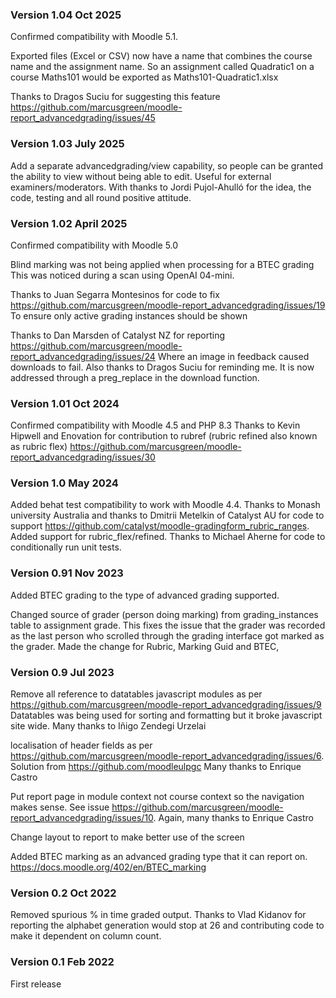 ### Version 1.04 Oct 2025
Confirmed compatibility with Moodle 5.1.

Exported files (Excel or CSV) now have a name that combines the course name and the assignment name. So an assignment called Quadratic1 on a course Maths101 would be exported as Maths101-Quadratic1.xlsx

Thanks to  Dragos Suciu for suggesting this feature
https://github.com/marcusgreen/moodle-report_advancedgrading/issues/45

### Version 1.03 July 2025
Add a separate advancedgrading/view capability, so people can be granted the ability to view without being able to edit.
Useful for external examiners/moderators. With thanks to Jordi Pujol-Ahulló for the idea, the code, testing and all round positive attitude.


### Version 1.02 April 2025
Confirmed compatibility with Moodle 5.0

Blind marking was not being applied when processing for a BTEC grading
This was noticed during a scan using OpenAI 04-mini.

Thanks to Juan Segarra Montesinos for code to fix
https://github.com/marcusgreen/moodle-report_advancedgrading/issues/19
To ensure only active grading instances should be shown

Thanks to Dan Marsden of Catalyst NZ for reporting
https://github.com/marcusgreen/moodle-report_advancedgrading/issues/24
Where an image in feedback caused downloads to fail. Also thanks to
Dragos Suciu for reminding me. It is now addressed through a preg_replace
in the download function.

### Version 1.01 Oct 2024
Confirmed compatibility with Moodle 4.5 and PHP 8.3
Thanks to Kevin Hipwell  and Enovation for contribution to rubref (rubric refined also known as rubric flex)
https://github.com/marcusgreen/moodle-report_advancedgrading/issues/30

### Version 1.0 May 2024

Added behat test compatibility to work with Moodle 4.4. Thanks to Monash university Australia and thanks to Dmitrii Metelkin of
Catalyst AU for code to support https://github.com/catalyst/moodle-gradingform_rubric_ranges.
Added support for rubric_flex/refined. Thanks to Michael Aherne for code to conditionally run unit tests.

### Version 0.91 Nov 2023
Added BTEC grading to the type of advanced grading supported.

Changed source of grader (person doing marking) from grading_instances table to
assignment grade. This fixes the issue that the grader was recorded as the last
person who scrolled through the grading interface got marked as the grader. Made the
change for Rubric, Marking Guid and BTEC,

### Version 0.9 Jul 2023
Remove all reference to datatables javascript modules as per
https://github.com/marcusgreen/moodle-report_advancedgrading/issues/9
Datatables was being used for sorting and formatting but it broke javascript site wide.
Many thanks to Iñigo Zendegi Urzelai

localisation of header fields as per
https://github.com/marcusgreen/moodle-report_advancedgrading/issues/6.
Solution from https://github.com/moodleulpgc
Many thanks to Enrique Castro

Put report page in module context not course context so the navigation
makes sense. See issue
https://github.com/marcusgreen/moodle-report_advancedgrading/issues/10.
Again, many thanks to Enrique Castro

Change layout to report to make better use of the screen

Added BTEC marking as an advanced grading type that it can report on.
https://docs.moodle.org/402/en/BTEC_marking


### Version 0.2 Oct 2022
Removed spurious % in time graded output.
Thanks to Vlad Kidanov for reporting the alphabet generation would stop at 26 and contributing
code to make it dependent on column count.

### Version 0.1 Feb 2022
First release
